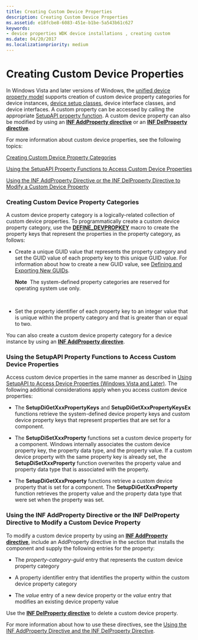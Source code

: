 ```yaml
---
title: Creating Custom Device Properties
description: Creating Custom Device Properties
ms.assetid: e18fcbe8-6083-451e-b1be-5a543b61c627
keywords:
- device properties WDK device installations , creating custom
ms.date: 04/20/2017
ms.localizationpriority: medium
---
```


# Creating Custom Device Properties


In Windows Vista and later versions of Windows, the [unified device property model](unified-device-property-model--windows-vista-and-later-.md) supports creation of custom device property categories for device instances, [device setup classes](device-setup-classes.md), device interface classes, and device interfaces. A custom property can be accessed by calling the appropriate [SetupAPI property function](https://msdn.microsoft.com/library/windows/hardware/ff541483). A custom device property can also be modified by using an [**INF AddProperty directive**](inf-addproperty-directive.md) or an [**INF DelProperty directive**](inf-delproperty-directive.md).

For more information about custom device properties, see the following topics:

[Creating Custom Device Property Categories](#creating-custom-device-property-categories)

[Using the SetupAPI Property Functions to Access Custom Device Properties](#using-the-setupapi-property-functions-to-access-custom-device-properti)

[Using the INF AddProperty Directive or the INF DelProperty Directive to Modify a Custom Device Property](#using-the-inf-addproperty-directive-or-the-inf-delproperty-directive-t)

### <a href="" id="creating-custom-device-property-categories"></a> Creating Custom Device Property Categories

A custom device property category is a logically-related collection of custom device properties. To programmatically create a custom device property category, use the [**DEFINE_DEVPROPKEY**](https://msdn.microsoft.com/library/windows/hardware/ff541072) macro to create the property keys that represent the properties in the property category, as follows:

-   Create a unique GUID value that represents the property category and set the GUID value of each property key to this unique GUID value. For information about how to create a new GUID value, see [Defining and Exporting New GUIDs](https://msdn.microsoft.com/library/windows/hardware/ff542998).

    **Note**  The system-defined property categories are reserved for operating system use only.

     

-   Set the property identifier of each property key to an integer value that is unique within the property category and that is greater than or equal to two.

You can also create a custom device property category for a device instance by using an [**INF AddProperty directive**](inf-addproperty-directive.md).

### <a href="" id="using-the-setupapi-property-functions-to-access-custom-device-properti"></a> Using the SetupAPI Property Functions to Access Custom Device Properties

Access custom device properties in the same manner as described in [Using SetupAPI to Access Device Properties (Windows Vista and Later)](using-setupapi-to-access-device-properties--windows-vista-and-later-.md). The following additional considerations apply when you access custom device properties:

-   The **SetupDiGetXxxPropertyKeys** and **SetupDiGetXxxPropertyKeysEx** functions retrieve the system-defined device property keys and custom device property keys that represent properties that are set for a component.

-   The **SetupDiSetXxxProperty** functions set a custom device property for a component. Windows internally associates the custom device property key, the property data type, and the property value. If a custom device property with the same property key is already set, the **SetupDiSetXxxProperty** function overwrites the property value and property data type that is associated with the property.

-   The **SetupDiGetXxxProperty** functions retrieve a custom device property that is set for a component. The **SetupDiGetXxxProperty** function retrieves the property value and the property data type that were set when the property was set.

### <a href="" id="using-the-inf-addproperty-directive-or-the-inf-delproperty-directive-t"></a> Using the INF AddProperty Directive or the INF DelProperty Directive to Modify a Custom Device Property

To modify a custom device property by using an [**INF AddProperty directive**](inf-addproperty-directive.md), include an AddProperty directive in the section that installs the component and supply the following entries for the property:

-   The *property-category-guid* entry that represents the custom device property category

-   A property identifier entry that identifies the property within the custom device property category

-   The *value* entry of a new device property or the *value* entry that modifies an existing device property value

Use the [**INF DelProperty directive**](inf-delproperty-directive.md) to delete a custom device property.

For more information about how to use these directives, see the [Using the INF AddProperty Directive and the INF DelProperty Directive](using-the-inf-addproperty-directive-and-the-inf-delproperty-directive.md).

 

 





